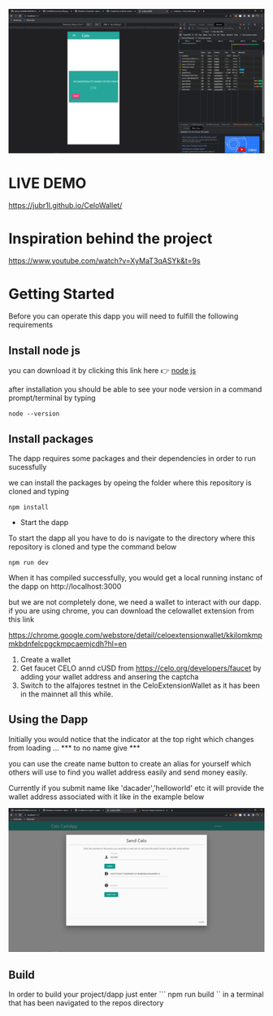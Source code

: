 ![demo](demo.png)

# LIVE DEMO

https://jubr1l.github.io/CeloWallet/

# Inspiration behind the project

https://www.youtube.com/watch?v=XyMaT3qASYk&t=9s

# Getting Started

Before you can operate this dapp you will need to fulfill the following requirements

## Install node js

  you can download it by clicking this link here :point_right: [node js](https://nodejs.org/en/download/)

  after installation you should be able to see your node version in a command prompt/terminal by typing 
  ```
  node --version
  ```
  
  
## Install packages
The dapp requires some packages and their dependencies in order to run sucessfully

we can install the packages by opeing the folder where this repository is cloned and typing

```
npm install
```

* Start the dapp

To start the dapp all you have to do is navigate to the directory where this repository is cloned and type the command below
```
npm run dev
```

When it has compiled successfully, you would get a local running instanc of the dapp on http://localhost:3000

but we are not completely done, we need a wallet to interact with our dapp. if you are using chrome, you can download the celowallet extension from this link

https://chrome.google.com/webstore/detail/celoextensionwallet/kkilomkmpmkbdnfelcpgckmpcaemjcdh?hl=en

1. Create a wallet
2. Get faucet CELO annd cUSD from https://celo.org/developers/faucet by adding your wallet address and ansering the captcha
3. Switch to the alfajores testnet in the CeloExtensionWallet as it has been in the mainnet all this while.


## Using the Dapp

Initially you would notice that the indicator at the top right which changes from loading ...  *** to no name give *** 

you can use the create name button to create an alias for yourself which others will use to find you wallet address easily and send money easily.

Currently if you submit name like 'dacader','helloworld' etc it will provide the wallet address associated with it like in the example below

![sending page](submitaddress.png)


## Build
In order to build your project/dapp just enter 
``` npm run build ``
in a terminal that has been navigated to the repos directory
